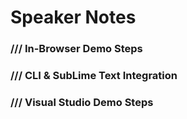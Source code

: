 Speaker Notes
==========


### /// In-Browser Demo Steps


### /// CLI & SubLime Text Integration


### /// Visual Studio Demo Steps


